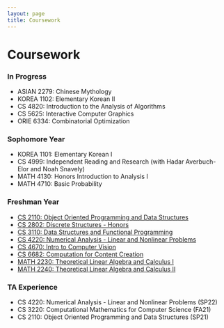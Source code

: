 ```yaml
---
layout: page
title: Coursework
---
```

# Coursework

### In Progress
- ASIAN 2279: Chinese Mythology
- KOREA 1102: Elementary Korean II
- CS 4820: Introduction to the Analysis of Algorithms
- CS 5625: Interactive Computer Graphics
- ORIE 6334: Combinatorial Optimization

### Sophomore Year
- KOREA 1101: Elementary Korean I
- CS 4999: Independent Reading and Research (with Hadar Averbuch-Elor
  and Noah Snavely)
- MATH 4130: Honors Introduction to Analysis I
- MATH 4710: Basic Probability

### Freshman Year
- [CS 2110: Object Oriented Programming and Data Structures](https://echen01.notion.site/CS-2110-Object-Oriented-Programming-and-Data-Structures-e5557b0772bd4da3a3f78516201bbc78)
- [CS 2802: Discrete Structures - Honors](https://echen01.notion.site/CS-2802-Discrete-Structures-Honors-a0c4ef78c7ad4ee3b649e1bf8eec9c13)
- [CS 3110: Data Structures and Functional Programming](https://echen01.notion.site/CS-3110-Data-Structures-and-Functional-Programming-37b0fbf396014b54b60274c5a6e2df19)
- [CS 4220: Numerical Analysis - Linear and Nonlinear Problems](https://echen01.notion.site/CS-4220-Numerical-Analysis-Linear-and-Nonlinear-Problems-68937231372b435ca76d5597258a96dc)
- [CS 4670: Intro to Computer Vision](https://echen01.notion.site/CS-4670-Intro-to-Computer-Vision-21c3dbc5704640eda1f4cc998d7cd50b)
- [CS 6682: Computation for Content Creation](https://echen01.notion.site/CS-6682-Computation-for-Content-Creation-745f60155f434f648c66e3b695d1f1d8)
- [MATH 2230: Theoretical Linear Algebra and Calculus I](https://echen01.notion.site/MATH-2230-Theoretical-Linear-Algebra-and-Calculus-bd88771088c043a58aab94cd2702654d)
- [MATH 2240: Theoretical Linear Algebra and Calculus II](https://echen01.notion.site/MATH-2240-Theoretical-Linear-Algebra-and-Calculus-c90d755cce1a426b82d724f2afa28dab)

### TA Experience
- CS 4220: Numerical Analysis - Linear and Nonlinear Problems (SP22)
- CS 3220: Computational Mathematics for Computer Science (FA21)
- CS 2110: Object Oriented Programming and Data Structures (SP21)


